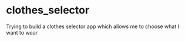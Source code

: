 # clothes_selector
Trying to build a clothes selector app which allows me to choose what I want to wear
